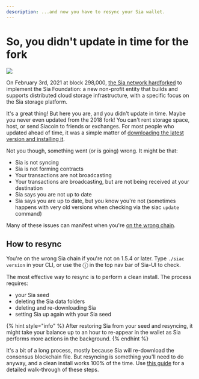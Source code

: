 ```yaml
---
description: ...and now you have to resync your Sia wallet.
---
```


# So, you didn't update in time for the fork

![](../../../.gitbook/assets/cap.jpg)

On February 3rd, 2021 at block 298,000, [the Sia network hardforked](navigating-the-2021-sia-hardfork.md) to implement the Sia Foundation: a new non-profit entity that builds and supports distributed cloud storage infrastructure, with a specific focus on the Sia storage platform.

It's a great thing! But here you are, and you didn't update in time. Maybe you never even updated from the 2018 fork! You can't rent storage space, host, or send Siacoin to friends or exchanges. For most people who updated ahead of time, it was a simple matter of [downloading the latest version and installing it](../../../your-sia-wallet/wallet-setup/sia-ui/how-to-download-and-install-sia-ui.md#find\_the\_right\_download\_for\_you).

Not you though, something went (or is going) wrong. It might be that:

* Sia is not syncing
* Sia is not forming contracts
* Your transactions are not broadcasting
* Your transactions are broadcasting, but are not being received at your destination
* Sia says you are not up to date
* Sia says you are up to date, but you know you're not (sometimes happens with very old versions when checking via the siac `update` command)

Many of these issues can manifest when you're [on the wrong chain](using-the-wrong-chain-after-a-fork.md).

## How to resync

You're on the wrong Sia chain if you're not on 1.5.4 or later. Type `./siac version` in your CLI, or use the ⓘ in the top nav bar of Sia-UI to check.

The most effective way to resync is to perform a clean install. The process requires:

* your Sia seed
* deleting the Sia data folders
* deleting and re-downloading Sia
* setting Sia up again with your Sia seed

{% hint style="info" %}
After restoring Sia from your seed and resyncing, it might take your balance up to an hour to re-appear in the wallet as Sia performs more actions in the background.
{% endhint %}

It's a bit of a long process, mostly because Sia will re-download the consensus blockchain file. But resyncing is something you'll need to do anyway, and a clean install works 100% of the time. Use [this guide](../../../your-sia-wallet/wallet-setup/sia-ui/how-to-perform-a-clean-install-in-sia-ui.md) for a detailed walk-through of these steps.
